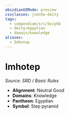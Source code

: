```yaml
---
obsidianUIMode: preview
cssclasses: json5e-deity
tags:
  - compendium/src/5e/phb
  - deity/egyptian
  - domain/knowledge
aliases:
  - Imhotep
---
```

# Imhotep
*Source: SRD / Basic Rules* 

- **Alignment**: Neutral Good
- **Domains**: Knowledge
- **Pantheon**: Egyptian
- **Symbol**: Step pyramid
